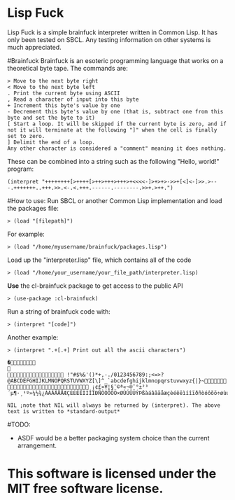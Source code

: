 # Lisp Fuck
Lisp Fuck is a simple brainfuck interpreter written in Common Lisp. It has only been tested on SBCL. Any testing information on other systems is much appreciated.

#Brainfuck
Brainfuck is an esoteric programming language that works on a theoretical byte tape. The commands are:
```
> Move to the next byte right
< Move to the next byte left
. Print the current byte using ASCII
, Read a character of input into this byte
+ Increment this byte's value by one
- Decrement this byte's value by one (that is, subtract one from this byte and set the byte to it)
[ Start a loop. It will be skipped if the current byte is zero, and if not it will terminate at the following "]" when the cell is finally set to zero.
] Delimit the end of a loop. 
Any other character is considered a "comment" meaning it does nothing.
```

These can be combined into a string such as the following "Hello, world!" program:
```
(interpret "++++++++[>++++[>++>+++>+++>+<<<<-]>+>+>->>+[<]<-]>>.>---.+++++++..+++.>>.<-.<.+++.------.--------.>>+.>++.")
```
#How to use:
Run SBCL or another Common Lisp implementation and load the packages file:
```
> (load "[filepath]")
```
For example:
```
> (load "/home/myusername/brainfuck/packages.lisp")
```
Load up the "interpreter.lisp" file, which contains all of the code
```
> (load "/home/your_username/your_file_path/interpreter.lisp)
```
**Use** the cl-brainfuck package to get access to the public API
```
> (use-package :cl-brainfuck)
```
Run a string of brainfuck code with:
```
> (interpret "[code]")
```
Another example:
```
> (interpret ".+[.+] Print out all the ascii characters")

�	

 !"#$%&'()*+,-./0123456789:;<=>?@ABCDEFGHIJKLMNOPQRSTUVWXYZ[\]^_`abcdefghijklmnopqrstuvwxyz{|}~ ¡¢£¤¥¦§¨©ª«¬­®¯°±²³´µ¶·¸¹º»¼½¾¿ÀÁÂÃÄÅÆÇÈÉÊËÌÍÎÏÐÑÒÓÔÕÖ×ØÙÚÛÜÝÞßàáâãäåæçèéêëìíîïðñòóôõö÷øùúûüýþÿ

NIL ;note that NIL will always be returned by (interpret). The above text is written to *standard-output*
```
#TODO:
 - ASDF would be a better packaging system choice than the current arrangement.
 
This software is licensed under the MIT free software license.
===============
